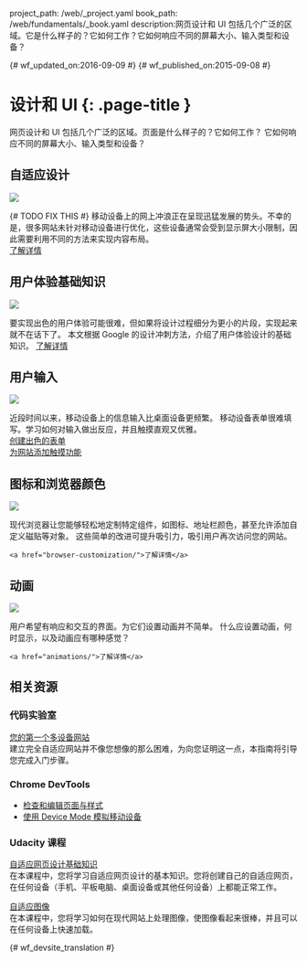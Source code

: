project_path: /web/_project.yaml
book_path: /web/fundamentals/_book.yaml
description:网页设计和 UI 包括几个广泛的区域。它是什么样子的？它如何工作？它如何响应不同的屏幕大小、输入类型和设备？

{# wf_updated_on:2016-09-09 #}
{# wf_published_on:2015-09-08 #}

# 设计和 UI {: .page-title }

网页设计和 UI 包括几个广泛的区域。页面是什么样子的？它如何工作？
它如何响应不同的屏幕大小、输入类型和设备？


<div class="attempt-left">
  <h2>自适应设计</h2>
  <img src="/web/images/md-icons/devices-short.png">
  <p>{# TODO FIX THIS #}
    移动设备上的网上冲浪正在呈现迅猛发展的势头。不幸的是，很多网站未针对移动设备进行优化，这些设备通常会受到显示屏大小限制，因此需要利用不同的方法来实现内容布局。<br>
    <a href="responsive/">了解详情</a>
  </p>
</div>

<div class="attempt-right">
  <h2>用户体验基础知识</h2>
  <a href="ux-basics/">
    <img src="/web/images/md-icons/assignment-short.png">
  </a>
  <p>
    要实现出色的用户体验可能很难，但如果将设计过程细分为更小的片段，实现起来就不在话下了。
    本文根据 Google 的设计冲刺方法，介绍了用户体验设计的基础知识。
    <a href="ux-basics/">了解详情</a>
  </p>
</div>

<div class="attempt-left">
  <h2>用户输入</h2>
  <a href="input/forms/">
    <img src="/web/images/md-icons/touch-short.png">
  </a>
  <p>
    近段时间以来，移动设备上的信息输入比桌面设备更频繁。
    移动设备表单很难填写。学习如何对输入做出反应，并且触摸直观又优雅。<br>
    <a href="input/forms/">创建出色的表单</a><br>
    <a href="input/touch/">为网站添加触摸功能</a>
  </p>
</div>



<div class="attempt-right">
  <h2>图标和浏览器颜色</h2>
  <a href="/web/fundamentals/design-and-ui/browser-customization/">
    <img src="/web/images/md-icons/image-short.png">
  </a>
  <p>
    现代浏览器让您能够轻松地定制特定组件，如图标、地址栏颜色，甚至允许添加自定义磁贴等对象。
这些简单的改进可提升吸引力，吸引用户再次访问您的网站。<br>

    <a href="browser-customization/">了解详情</a>
  </p>
</div>
<div style="clear:both;"></div>
<div class="attempt-left">
  <h2>动画</h2>
  <a href="animations/">
    <img src="/web/images/md-icons/movie-short.png">
  </a>
  <p>
    用户希望有响应和交互的界面。为它们设置动画并不简单。
什么应设置动画，何时显示，以及动画应有哪种感觉？<br>

    <a href="animations/">了解详情</a>
  </p>
</div>

<div style="clear:both;"></div>


## 相关资源

### 代码实验室

[您的第一个多设备网站](/web/fundamentals/getting-started/your-first-multi-screen-site/) <br>
建立完全自适应网站并不像您想像的那么困难，为向您证明这一点，本指南将引导您完成入门步骤。

### Chrome DevTools

* [检查和编辑页面与样式](/web/tools/chrome-devtools/inspect-styles/)
* [使用 Device Mode 模拟移动设备](/web/tools/chrome-devtools/device-mode/)


### Udacity 课程

[自适应网页设计基础知识](https://www.udacity.com/course/responsive-web-design-fundamentals--ud893)<br>
在本课程中，您将学习自适应网页设计的基本知识。您将创建自己的自适应网页，在任何设备（手机、平板电脑、桌面设备或其他任何设备）上都能正常工作。


[自适应图像](https://www.udacity.com/course/responsive-images--ud882)<br>
在本课程中，您将学习如何在现代网站上处理图像，使图像看起来很棒，并且可以在任何设备上快速加载。


<div style="clear:both;"></div>


{# wf_devsite_translation #}

